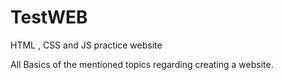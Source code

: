 # TestWEB
HTML , CSS and JS practice website

All Basics of the mentioned topics regarding creating a website.
